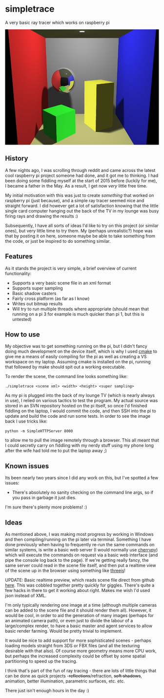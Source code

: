 # simpletrace
A very basic ray tracer which works on raspberry pi

![Example output](https://github.com/daddycoder0/simpletrace/blob/master/sample.jpg "Example output")

## History

A few nights ago, I was scrolling through reddit and came across the latest cool raspberry pi project someone had done, and it got me to thinking. I had been doing some fiddling myself at the start of 2015 before (luckily for me), I became a father in the May. As a result, I get now *very* little free time.

My initial motivation with this was just to create *something* that worked on raspberry pi (just because), and a simple ray tracer seemed nice and straight forward. I did however get a lot of satisfaction knowing that the little single card computer hanging out the back of the TV in my lounge was busy firing rays and drawing the results :)

Subsequently, I have all sorts of ideas I'd like to try on this project (or similar ones), but very little time to try them. My (perhaps unrealistic?) hope was that by posting it on here, someone maybe be able to take something from the code, or just be inspired to do something similar.

## Features

As it stands the project is very simple, a brief overview of current functionality:

* Supports a very basic scene file in an xml format
* Supports super sampling
* Basic shadow casters
* Fairly cross platform (as far as I know)
* Writes out bitmap results
* Will try to run multiple threads where appropriate (should mean that running on a pi 3 for example is much quicker than pi 1, but this is untested)

## How to use

My objective was to get something running on the pi, but I didn't fancy doing much development on the device itself, which is why I used [cmake](https://cmake.org/) to give me a means of easily compiling for the pi as well as creating a VS workspace on my laptop. Assuming cmake is installed on the pi, running that followed by make should spit out a working executable.

To render the scene, the command line looks something like:

`./simpletrace <scene xml> <width> <height> <super sampling>`

As my pi is plugged into the back of my lounge TV (which is nearly always in use), I relied on various tactics to test the program. My actual source was stored in an SVN repository hosted on the pi itself, so once I'd finished fiddling on the laptop, I would commit the code, and then SSH into the pi to update and build the code and run some tests. In order to see the image back I use tricks like:

`python -m SimpleHTTPServer 8000`

to allow me to pull the image remotely through a browser. This all meant that I could secretly carry on fiddling with my nerdy stuff using my phone long after the wife had told me to put the laptop away ;)

## Known issues

Its been nearly two years since I did any work on this, but I've spotted a few issues:

* There's absolutely no sanity checking on the command line args, so if you pass in garbage it just dies.

I'm sure there's plenty more problems! :)

## Ideas


As mentioned above, I was making most progress by working in Windows and then compiling/running on the pi later via terminal. Something I have done previously when having to frequently re-run the same commands on similar systems, is write a basic web server (I would normally use [cherrypy](http://cherrypy.org/)) which will execute the commands on request via a basic web interface (and pipe the console log back to the page). If we're getting really fancy, the same server could read in the scene file itself, and then put a realtime view of the scene up in the browser using something like [threejs](https://threejs.org/)! 

UPDATE: Basic realtime preview, which reads scene file direct from github [here](https://daddycoder0.github.io/hub). This was cobbled together pretty quickly for giggles. There's quite a few hacks in there to get it working about right. Makes me wish I'd used json instead of XML.

I'm only typically rendering one image at a time (although multiple cameras can be added to the scene file and it should render them all). However, it would be cool, in order to aid the generation of many images (perhaps for an animated camera path), or even just to divide the labour of a large/complex render, to have a basic master and agent services to allow basic render farming. Would be pretty trivial to implement.

It would be nice to add support for more sophisticated scenes - perhaps loading models straight from 3DS or FBX files (and all the texturing desirable with that also). Of course more geometry means more CPU work, but perhaps the increased complexity could be offset by some spatial partitioning to speed up the tracing.

I think that's part of the fun of ray tracing - there are lots of little things that can be done as quick projects -~~reflections~~/refraction, ~~soft shadows~~, animation, better illumination, parametric surfaces, etc. etc.

There just isn't enough hours in the day :)
